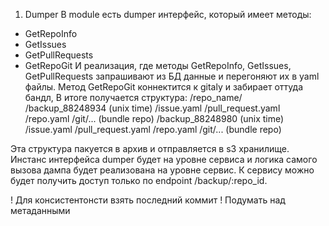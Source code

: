 1. Dumper
В module есть dumper интерфейс, который имеет методы:
- GetRepoInfo
- GetIssues
- GetPullRequests
- GetRepoGit
И реализация, где методы GetRepoInfo, GetIssues, GetPullRequests запрашивают из БД данные и перегоняют их в yaml файлы. 
Метод GetRepoGit коннектится к gitaly и забирает оттуда бандл,
В итоге получается структура:
/repo_name/
	/backup_88248934 (unix time)
		/issue.yaml
		/pull_request.yaml
		/repo.yaml
		 /git/...  (bundle repo)
	/backup_88248980 (unix time)
		/issue.yaml
		/pull_request.yaml
		/repo.yaml
		 /git/...  (bundle repo)

Эта структура пакуется в архив и отправляется в s3 хранилище. 
Инстанс интерфейса dumper будет на уровне сервиса и логика самого вызова дампа будет реализована на уровне сервис. 
К сервису можно будет получить доступ только по endpoint /backup/:repo_id.

! Для консистентонсти взять последний коммит
! Подумать над метаданными
